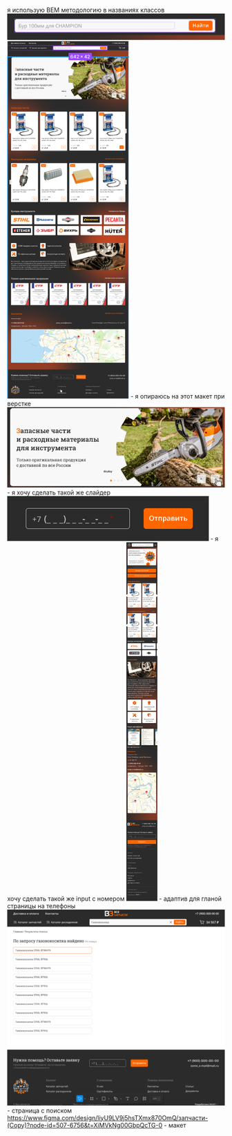 я использую BEM методологию в названиях классов
![img.png](img.png)
![img_1.png](img_1.png) - я опираюсь на этот макет при верстке 
![img_2.png](img_2.png) - я хочу сделать такой же слайдер
![img_3.png](img_3.png) - я хочу сделать такой же input с номером
![img_5.png](img_5.png) - адаптив для гланой страницы на телефоны
![img_6.png](img_6.png) - страница с поиском
https://www.figma.com/design/liyU9LV9j5hsTXmx870OmQ/запчасти-(Copy)?node-id=507-6756&t=XiMVkNg00GbpQcTG-0 - макет
```
